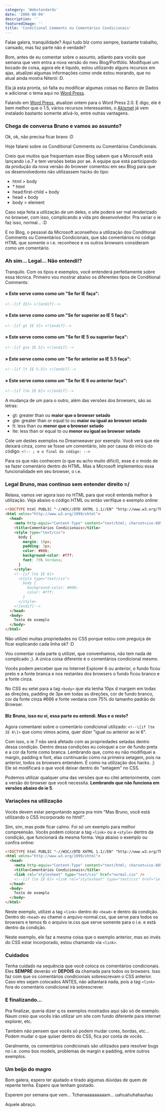 ```yaml
---
category: 'Webstandards'
date: '2006-08-04'
description: ''
featuredImage: ''
title: 'Conditional Comments ou Comentários Condicionais'
---
```


Falae galera, tranquilidade? Aqui tudo blz como sempre, bastante trabalho, cansado, mas faz parte não é verdade?

Bom, antes de eu comentar sobre o assunto, adianto para vocês que semana que vem entra a nova versão do meu Blog/Portfólio. Modifiquei um bocado de coisa, agora ele é líquido, estou utilizando alguns recursos em ajax, atualizei algumas informações como onde estou morando, que no atual ainda mostra Niterói :D.

Ela já esta pronta, só falta eu modificar algumas coisas no Banco de Dados e adicionar o tema aqui no [Word Press](http://www.wordpress.org).

Falando em [Word Press](http://www.wordpress.org), atualizei ontem para o Word Press 2.0. E digo, ele é bem melhor que o 1.5, vários recursos interessantes, o [Akismet](/tchau-tchau-spammers-by-akismet.html) já vem instalado bastanto somente ativá-lo, entre outras vantagens.

### Chega de conversa Bruno e vamos ao assunto?

Ok, ok, não precisa ficar bravo :D

Hoje falarei sobre os Conditional Comments ou Comentários Condicionais.

Creio que muitos que frequentam esse Blog sabem que a Microsoft está lançando i.e.7 e tem versões betas por ae. A equipe que está participando da produção da nova versão do browser comentou em seu Blog para que os desenvolvedores não utilizassem hacks do tipo:

- html > body
- \* html
- head:first-child + body
- head + body
- body > element

Caso seja feita a utilização de um deles, o site poderá ser mal renderizado no browser, com isso, complicando a vida pro desenvolvedor. Pra variar o ie faz isso, normal... :D

E no Blog, o pessoal da Microsoft aconselhou a utilização dos Conditional Comments ou Comentários Condicionais, que são comentários no código HTML que somente o i.e. reconhece e os outros browsers consideram como um comentário.

### Ah sim... Legal... Não entendi!?

Tranquilo. Com os tipos e exemplos, você entenderá perfeitamente sobre essa técnica. Primeiro vou mostrar abaixo os diferentes tipos de Conditional Comments:

#### » Este serve como como um "Se for IE faça":

```html
<!--[if IE]> <![endif]-->
```

#### » Este serve como como um "Se for superior ao IE 5 faça":

```html
<!--[if gt IE 5]> <![endif]-->
```

#### » Este serve como como um "Se for IE 5 ou superior faça":

```html
<!--[if gte IE 5]> <![endif]-->
```

#### » Este serve como como um "Se for anterior ao IE 5.5 faça":

```html
<!--[if lt IE 5.5]> <![endif]-->
```

#### » Este serve como como um "Se for IE 6 ou anterior faça":

```html
<!--[if lte IE 6]> <![endif]-->
```

A mudança de um para o outro, além das versões dos browsers, são as letras:

- gt: greater than ou **maior que o browser setado**
- gte: greater than or equal to ou **maior ou igual ao browser setado**
- lt: less than ou **menor que o browser setado**
- lte: less than or equal to ou **menor ou igual ao browser setado**

Cole um destes exemplos no Dreamweaver por exemplo. Você verá que ele deixará cinza, como se fosse um comentário, isto por causa do início do código: `<!-- ; e o final do código: -->`

Para os que não conhecem (o que eu acho muito difícil), esse é o modo de se fazer comentário dentro do HTML. Mas a Microsoft implementou essa funcionalidade em seu browser, o i.e.

### Legal Bruno, mas continuo sem entender direito =/

Relaxa, vamos ver agora isso no HTML para que você entenda melhor a utilização. Veja abaixo o código HTML ou então verifique o exemplo online:

```html
<!DOCTYPE html PUBLIC "-//W3C//DTD XHTML 1.1//EN" "http://www.w3.org/TR/xhtml11/DTD/xhtml11.dtd">
<html xmlns="http://www.w3.org/1999/xhtml">
  <head>
    <meta http-equiv="Content-Type" content="text/html; charset=iso-8859-1" />
    <title>Comentários Condicionais</title>
    <style type="text/css">
      body {
        margin: 10px;
        padding: 3px;
        color: #666;
        background-color: #fff;
        font: 75% Verdana;
      }
    </style>
    <!--[if lte IE 6]>
      <style type="text/css">
        body {
          background-color: #000;
          color: #fff;
        }
      </style>
    <![endif]-->
  </head>
  <body>
    Texto de exemplo
  </body>
</html>
```

Não utilizei muitas propriedades no CSS porque estou com preguiça de ficar explicando cada linha ok? :D

Vou comentar cada parte q utilizei, que convenhamos, não tem nada de complicado ;). A única coisa diferente é o comentários condicional mesmo.

Vocês podem perceber que no Internet Explorer 6 ou anterior, o fundo ficou preto e a fonte branca e nos restantes dos browsers o fundo ficou branco e a fonte cinza.

No CSS eu setei para a tag `<body>` que ela tenha 10px d margem em todas as direções, padding de 3px em todas as direções, cor de fundo branco, cor da fonte cinza #666 e fonte verdana com 75% do tamanho padrão do Browser.

#### Blz Bruno, isso eu vi, essa parte eu entendi. Mas e o resto?

Agora comentarei sobre o comentário condicional utilizado: `<!--\[if lte IE 6\]>` que como vimos acima, quer dizer "igual ou anterior ao ie 6".

Com isso, o ie 7 não será afetado com as propriedades setadas dentro dessa condição. Dentro dessa condições eu coloquei a cor de fundo preta e a cor da fonte como branca. Lembrando que, como eu não modifiquei a margin, padding e font, elas continuarão como na primeira setagem, pois na anterior, todos os browsers entendem. É como na utilização dos hacks. ;) Ele só modificará o que você deixar dentro do "setagem" no CSS.

Podemos utilizar qualquer uma das versões que eu citei anteriormente, com a versão do browser que você necessita. **Lembrando que não funciona em versões abaixo do ie 5**.

### Variações na utilização

Vocês devem estar perguntando agora pra mim "Mas Bruno, você está utilizando o CSS incorporado no html!".

Sim, sim, mas pode ficar calmo. Foi só um exemplo para melhor compreensão. Vocês podem colocar a tag `<link>` ou a `<style>` dentro da condição, que funcionará da mesma forma. Veja abaixo o exemplo ou confira online:

```html
<!DOCTYPE html PUBLIC "-//W3C//DTD XHTML 1.1//EN" "http://www.w3.org/TR/xhtml11/DTD/xhtml11.dtd">
<html xmlns="http://www.w3.org/1999/xhtml">
  <head>
    <meta http-equiv="Content-Type" content="text/html; charset=iso-8859-1" />
    <title>Comentários Condicionais</title>
    <link rel="stylesheet" type="text/css" href="normal.css" />
    <!--[if lte IE 6]> <link rel="stylesheet" type="text/css" href="ie.css" /> <![endif]-->
  </head>
  <body>
    Texto de exemplo
  </body>
</html>
```

Neste exemplo, utilizei a tag `<link>` dentro do `<head>` e dentro da condição. Dentro do `<head>` eu chamei o arquivo normal.css, que serve para todos os browsers e temos tb o arquivo ie.css que serve somente para o i.e. e está dentro da condição.

Neste exemplo, ele faz a mesma coisa que o exemplo anterior, mas ao invés do CSS estar incorporado, estou chamando via `<link>`.

### Cuidados

Tenha cuidado na sequência que você coloca os comentários condicionais. Eles **SEMPRE** deverão vir **DEPOIS** da chamada para todos os browsers. Isso faz com que os comentários condicionais sobrescrevam o CSS anterior. Caso eles sejam colocados ANTES, não adiantará nada, pois a tag `<link>` fora do comentário condicional irá sobrescrever.

### E finalizando...

Pra finalizar, queria dizer q os exemplos mostrados aqui são só de exemplo. Naum creio que vocês irão utilizar um site com fundo diferente para internet explorer, etc.

Também não pensem que vocês só podem mudar cores, bordas, etc... Podem mudar o que quiser dentro do CSS, fica por conta de vocês.

Geralmente, os comentários condicionais são utilizados para resolver bugs no i.e. como box models, problemas de margin e padding, entre outros exemplos.

### Um beijo do magro

Bom galera, espero ter ajudado e tirado algumas dúvidas de quem de repente tenha. Espero que tenham gostado.

Esperem por semana que vem... Tchanaaaaaaaaam... uahuahuhahauhau

Aquele abraço.
